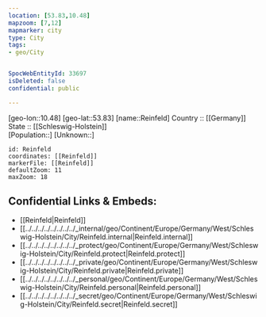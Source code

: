 ```yaml
---
location: [53.83,10.48] 
mapzoom: [7,12] 
mapmarker: city 
type: City
tags:
- geo/City


SpocWebEntityId: 33697
isDeleted: false
confidential: public

---
```

[geo-lon::10.48] 
[geo-lat::53.83] 
[name::Reinfeld] 
Country :: [[Germany]]  
State :: [[Schleswig-Holstein]]  
[Population::] 
[Unknown::] 


```leaflet
id: Reinfeld
coordinates: [[Reinfeld]] 
markerFile: [[Reinfeld]] 
defaultZoom: 11 
maxZoom: 18
```


## Confidential Links & Embeds: 
- [[Reinfeld|Reinfeld]]  
- [[../../../../../../../../_internal/geo/Continent/Europe/Germany/West/Schleswig-Holstein/City/Reinfeld.internal|Reinfeld.internal]] 
- [[../../../../../../../../_protect/geo/Continent/Europe/Germany/West/Schleswig-Holstein/City/Reinfeld.protect|Reinfeld.protect]] 
- [[../../../../../../../../_private/geo/Continent/Europe/Germany/West/Schleswig-Holstein/City/Reinfeld.private|Reinfeld.private]] 
- [[../../../../../../../../_personal/geo/Continent/Europe/Germany/West/Schleswig-Holstein/City/Reinfeld.personal|Reinfeld.personal]] 
- [[../../../../../../../../_secret/geo/Continent/Europe/Germany/West/Schleswig-Holstein/City/Reinfeld.secret|Reinfeld.secret]] 
